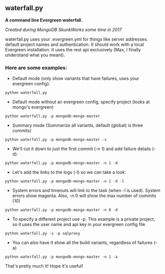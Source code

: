 ## waterfall.py ##
**A command line Evergreen waterfall.**


*Created during MongoDB SkunkWorks some time in 2017*


waterfall.py uses your .evergreen.yml for things like server addresses. default project names and authentication. It should work with a local Evergreen installation. It uses the rest api exclusively (Max, I finally understand what you meant).


### Here are some examples: ###


- Default mode (only show variants that have failures, uses your evergreen config):
~~~~
python waterfall.py
~~~~
- Default mode without an evergreen config, specify project (looks at mongo's evergreen)
~~~~
python waterfall.py -p mongodb-mongo-master
~~~~
- Summary mode (Summarize all variants, default (global) is three commits)
~~~~
python waterfall.py -p mongodb-mongo-master -s
~~~~
- We'll cut it down to just the first commit (-n 1) and add failure details (-d):
~~~~
python waterfall.py -p mongodb-mongo-master -n 1 -d
~~~~
- Let's add the links to the logs (-l)  so we can take a look:
~~~~
python waterfall.py -p mongodb-mongo-master -n 1 -d -l
~~~~
- System errors and timeouts will link to the task (when -l is used). System errors show magenta. Also, -n 0 will show the max number of commits (10)
~~~~
python waterfall.py -p mongodb-mongo-master -n 0 -d
~~~~
- To specify a different project use -p. This example is a private project, so it uses the user name and api key in your evergreen config file
~~~~
python waterfall.py -s -p sqlproxy
~~~~
- You can also have it show all the build variants, regardless of failures (-a)
~~~~
python waterfall.py -p mongodb-mongo-master -n 1 -a
~~~~


That's pretty much it! Hope it's useful!

